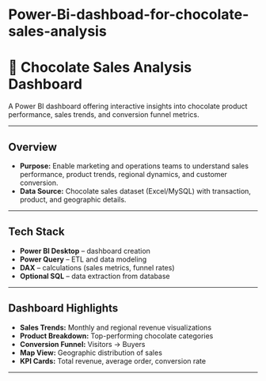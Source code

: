# Power-Bi-dashboad-for-chocolate-sales-analysis

# 🍫 Chocolate Sales Analysis Dashboard

A Power BI dashboard offering interactive insights into chocolate product performance, sales trends, and conversion funnel metrics.

---

## Overview

- **Purpose:** Enable marketing and operations teams to understand sales performance, product trends, regional dynamics, and customer conversion.
- **Data Source:** Chocolate sales dataset (Excel/MySQL) with transaction, product, and geographic details.

---

## Tech Stack

- **Power BI Desktop** – dashboard creation  
- **Power Query** – ETL and data modeling  
- **DAX** – calculations (sales metrics, funnel rates)  
- **Optional SQL** – data extraction from database

---

## Dashboard Highlights

- **Sales Trends:** Monthly and regional revenue visualizations  
- **Product Breakdown:** Top-performing chocolate categories  
- **Conversion Funnel:** Visitors → Buyers  
- **Map View:** Geographic distribution of sales  
- **KPI Cards:** Total revenue, average order, conversion rate

---

